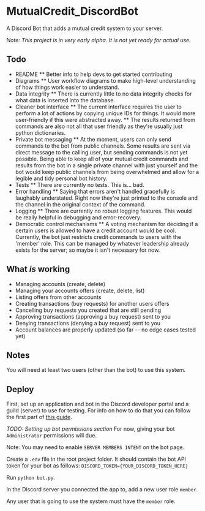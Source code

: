 # MutualCredit_DiscordBot
A Discord Bot that adds a mutual credit system to your server.

*Note: This project is in very early alpha. It is not yet ready for actual use.*

## Todo
* README
  ** Better info to help devs to get started contributing
* Diagrams
  ** User workflow diagrams to make high-level understanding of how things work easier to understand.
* Data integrity
  ** There is currently little to no data integrity checks for what data is inserted into the database.
* Cleaner bot interface
  ** The current interface requires the user to perform a lot of actions by copying unique IDs for things. It would more user-friendly if this were abstracted away.
  ** The results returned from commands are also not all that user friendly as they're usually just python dictionaries.
* Private bot messaging
  ** At the moment, users can only send commands to the bot from public channels. Some results are sent via direct message to the calling user, but sending commands is not yet possible. Being able to keep all of your mutual credit commands and results from the bot in a single private channel with just yourself and the bot would keep public channels from being overwhelmed and allow for a legible and tidy personal bot history.
* Tests
  ** There are currently no tests. This is... bad.
* Error handling
  ** Saying that errors aren't handled gracefully is laughably understated. Right now they're just printed to the console and the channel in the original context of the command.
* Logging
  ** There are currently no robust logging features. This would be really helpful in debugging and error-recovery.
* Democratic control mechanisms
  ** A voting mechanism for deciding if a certain users is allowed to have a credit account would be cool. Currently, the bot just restricts credit commands to users with the 'member' role. This can be managed by whatever leadership already exists for the server; so maybe it isn't necessary for now.

## What *is* working
* Managing accounts (create, delete)
* Managing your accounts offers (create, delete, list)
* Listing offers from other accounts
* Creating transactions (buy requests) for another users offers
* Cancelling buy requests you created that are still pending
* Approving transactions (approving a buy request) sent to you
* Denying transactions (denying a buy request) sent to you
* Account balances are properly updated (so far -- no edge cases tested yet)


## Notes
You will need at least two users (other than the bot) to use this system.

## Deploy
First, set up an application and bot in the Discord developer portal and a guild (server) to use for testing. For info on how to do that you can follow the first part of [this guide](https://realpython.com/how-to-make-a-discord-bot-python/#how-to-make-a-discord-bot-in-the-developer-portal).

*TODO: Setting up bot permissions section*
For now, giving your bot `Administrator` permissions will due.

Note: You may need to enable `SERVER MEMBERS INTENT` on the bot page.

Create a `.env` file in the root project folder. It should contain the bot API token for your bot as follows: `DISCORD_TOKEN={YOUR_DISCORD_TOKEN_HERE}`

Run `python bot.py`.

In the Discord server you connected the app to, add a new user role `member`.

Any user that is going to use the system must have the `member` role.
